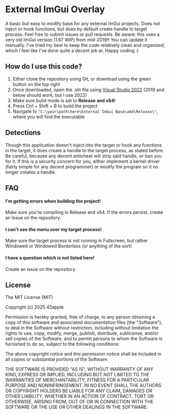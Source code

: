 # External ImGui Overlay
A basic but easy to modify base for any external ImGui projects. Does not inject or hook functions, but does by default create handle to target process. Feel free to submit issues or pull requests. Be aware: this uses a very old ImGui version (1.67 WIP) from mid-2019!! You can update it manually. I've tried my best to keep the code relatively clean and organized, which I feel like I've done quite a decent job at. Happy coding :)

## How do I use this code?
1. Either clone the repository using Git, or download using the green button on the top right
2. Once downloaded, open the .sln file using [Visual Studio 2022](https://visualstudio.microsoft.com/vs/) (2019 and below should work, but I use 2022)
3. Make sure build mode is set to **Release and x64**!
4. Press Ctrl + Shift + B to build the project
5. Navigate to `"C:\your\path\here\External ImGui Base\x64\Release\"`, where you will find the executable

## Detections
Though this application doesn't inject into the target or hook any functions in the target, it does create a handle to the target process, as stated before. Be careful, because any decent anticheat will strip said handle, or ban you for it. If this is a security concern for you, either implement a kernel driver (fairly simple for any decent programmer) or modify the program so it no longer creates a handle.

## FAQ
#### I'm getting errors when building the project!
Make sure you're compiling in Release and x64. If the errors persist, create an Issue on the repository.
#### I can't see the menu over my target process!
Make sure the target process is not running in Fullscreen, but rather Windowed or Windowed Borderless (or anything of the sort)
#### I have a question which is not listed here!
Create an issue on the repository.

## License
The MIT License (MIT)

Copyright (c) 2025 43apple

Permission is hereby granted, free of charge, to any person obtaining a copy of this software and associated documentation files (the "Software"), to deal in the Software without restriction, including without limitation the rights to use, copy, modify, merge, publish, distribute, sublicense, and/or sell copies of the Software, and to permit persons to whom the Software is furnished to do so, subject to the following conditions:

The above copyright notice and this permission notice shall be included in all copies or substantial portions of the Software.

THE SOFTWARE IS PROVIDED "AS IS", WITHOUT WARRANTY OF ANY KIND, EXPRESS OR IMPLIED, INCLUDING BUT NOT LIMITED TO THE WARRANTIES OF MERCHANTABILITY, FITNESS FOR A PARTICULAR PURPOSE AND NONINFRINGEMENT. IN NO EVENT SHALL THE AUTHORS OR COPYRIGHT HOLDERS BE LIABLE FOR ANY CLAIM, DAMAGES OR OTHER LIABILITY, WHETHER IN AN ACTION OF CONTRACT, TORT OR OTHERWISE, ARISING FROM, OUT OF OR IN CONNECTION WITH THE SOFTWARE OR THE USE OR OTHER DEALINGS IN THE SOFTWARE.

